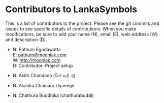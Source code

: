 Contributors to LankaSymbols
===============

This is a list of contributors to the project. Please see the git commits and issues to see specific details of contributions.
When you make modifications, be sure to add your name (N), email (E), web-address (W) and description (D).

- N: Pathum Egodawatta  
  E: pathum@mooniak.com  
  W: http://mooniak.com  
  D: Contributor: Project setup  

- N: Asith Chandana (සිත් ඇඳි රූ)

- N: Asanka Chamara Uyanege

- N: Chathura Buddhika (chathurabuddi)
